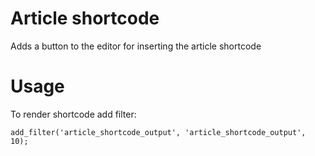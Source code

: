 # Article shortcode
Adds a button to the editor for inserting the article shortcode

# Usage
To render shortcode add filter:

```
add_filter('article_shortcode_output', 'article_shortcode_output', 10);
```